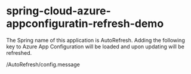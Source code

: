 # spring-cloud-azure-appconfiguratin-refresh-demo

The Spring name of this application is AutoRefresh. Adding the following key to Azure App Configuration will be loaded and upon updating will be refreshed.

/AutoRefresh/config.message
